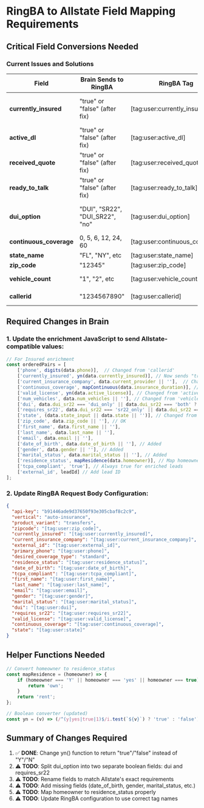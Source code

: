 # RingBA to Allstate Field Mapping Requirements

## Critical Field Conversions Needed

### Current Issues and Solutions

| Field | Brain Sends to RingBA | RingBA Tag | Allstate Expects | Solution |
|-------|----------------------|------------|------------------|----------|
| **currently_insured** | "true" or "false" (after fix) | [tag:user:currently_insured] | boolean true/false | ✅ Fixed - Brain now sends "true"/"false" |
| **active_dl** | "true" or "false" (after fix) | [tag:user:active_dl] | boolean valid_license | Need to map field name |
| **received_quote** | "true" or "false" (after fix) | [tag:user:received_quote] | Not used by Allstate | OK - extra field |
| **ready_to_talk** | "true" or "false" (after fix) | [tag:user:ready_to_talk] | Not used by Allstate | OK - extra field |
| **dui_option** | "DUI", "SR22", "DUI_SR22", "no" | [tag:user:dui_option] | Needs: dui (boolean), requires_sr22 (boolean) | ⚠️ NEEDS CONVERSION |
| **continuous_coverage** | 0, 5, 6, 12, 24, 60 | [tag:user:continuous_coverage] | integer months | ✅ OK |
| **state_name** | "FL", "NY", etc | [tag:user:state_name] | "FL", "NY", etc | ✅ OK |
| **zip_code** | "12345" | [tag:user:zip_code] | "12345" | ✅ OK |
| **vehicle_count** | "1", "2", etc | [tag:user:vehicle_count] | Not directly used | OK |
| **callerid** | "1234567890" | [tag:user:callerid] | primary_phone | Need to map field name |

## Required Changes in Brain

### 1. Update the enrichment JavaScript to send Allstate-compatible values:

```javascript
// For Insured enrichment
const orderedPairs = [
    ['phone', digits(data.phone)],  // Changed from 'callerid'
    ['currently_insured', yn(data.currently_insured)], // Now sends "true"/"false"
    ['current_insurance_company', data.current_provider || ''],  // Changed from 'current_carrier'
    ['continuous_coverage', mapContinuous(data.insurance_duration)], // OK as is
    ['valid_license', yn(data.active_license)], // Changed from 'active_dl'
    ['num_vehicles', data.num_vehicles || ''], // Changed from 'vehicle_count'
    ['dui', data.dui_sr22 === 'dui_only' || data.dui_sr22 === 'both' ? 'true' : 'false'],
    ['requires_sr22', data.dui_sr22 === 'sr22_only' || data.dui_sr22 === 'both' ? 'true' : 'false'],
    ['state', (data.state_input || data.state || '')], // Changed from 'state_name'
    ['zip_code', data.zip_code || ''], // OK
    ['first_name', data.first_name || ''],
    ['last_name', data.last_name || ''],
    ['email', data.email || ''],
    ['date_of_birth', data.date_of_birth || ''], // Added
    ['gender', data.gender || ''], // Added
    ['marital_status', data.marital_status || ''], // Added
    ['residence_status', mapResidence(data.homeowner)], // Map homeowner to residence_status
    ['tcpa_compliant', 'true'], // Always true for enriched leads
    ['external_id', leadId] // Add lead ID
];
```

### 2. Update RingBA Request Body Configuration:

```json
{
  "api-key": "b91446ade9d37650f93e305cbaf8c2c9",
  "vertical": "auto-insurance",
  "product_variant": "transfers",
  "zipcode": "[tag:user:zip_code]",
  "currently_insured": "[tag:user:currently_insured]",
  "current_insurance_company": "[tag:user:current_insurance_company]",
  "external_id": "[tag:user:external_id]",
  "primary_phone": "[tag:user:phone]",
  "desired_coverage_type": "standard",
  "residence_status": "[tag:user:residence_status]",
  "date_of_birth": "[tag:user:date_of_birth]",
  "tcpa_compliant": "[tag:user:tcpa_compliant]",
  "first_name": "[tag:user:first_name]",
  "last_name": "[tag:user:last_name]",
  "email": "[tag:user:email]",
  "gender": "[tag:user:gender]",
  "marital_status": "[tag:user:marital_status]",
  "dui": "[tag:user:dui]",
  "requires_sr22": "[tag:user:requires_sr22]",
  "valid_license": "[tag:user:valid_license]",
  "continuous_coverage": "[tag:user:continuous_coverage]",
  "state": "[tag:user:state]"
}
```

## Helper Functions Needed

```javascript
// Convert homeowner to residence_status
const mapResidence = (homeowner) => {
    if (homeowner === 'Y' || homeowner === 'yes' || homeowner === true) {
        return 'own';
    }
    return 'rent';
};

// Boolean converter (updated)
const yn = (v) => (/^(y|yes|true|1)$/i.test(`${v}`) ? 'true' : 'false');
```

## Summary of Changes Required

1. ✅ **DONE**: Change yn() function to return "true"/"false" instead of "Y"/"N"
2. ⚠️ **TODO**: Split dui_option into two separate boolean fields: dui and requires_sr22
3. ⚠️ **TODO**: Rename fields to match Allstate's exact requirements
4. ⚠️ **TODO**: Add missing fields (date_of_birth, gender, marital_status, etc.)
5. ⚠️ **TODO**: Map homeowner to residence_status properly
6. ⚠️ **TODO**: Update RingBA configuration to use correct tag names
